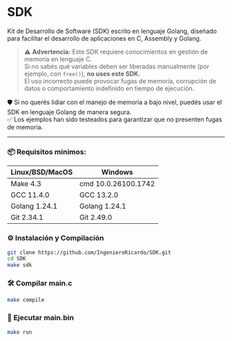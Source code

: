 # SDK
Kit de Desarrollo de Software (SDK) escrito en lenguaje Golang, diseñado para facilitar el desarrollo de aplicaciones en C, Assembly y Golang.

> ⚠️ **Advertencia:** Este SDK requiere conocimientos en gestión de memoria en lenguaje C.  
> Si no sabés qué variables deben ser liberadas manualmente (por ejemplo, con `free()`), **no uses este SDK.**  
> El uso incorrecto puede provocar fugas de memoria, corrupción de datos o comportamiento indefinido en tiempo de ejecución.

🛡️ Si no querés lidiar con el manejo de memoria a bajo nivel, puedés usar el SDK en lenguaje Golang de manera segura.  
✅ Los ejemplos han sido testeados para garantizar que no presenten fugas de memoria.  

--- 

### 📦 Requisitos minimos:

| Linux/BSD/MacOS | Windows |
| --- | --- |
| Make 4.3 | cmd 10.0.26100.1742 |
| GCC 11.4.0 | GCC 13.2.0 |
| Golang 1.24.1 | Golang 1.24.1 |
| Git 2.34.1 | Git 2.49.0 |

### ⚙️ Instalación y Compilación

```bash
git clone https://github.com/IngenieroRicardo/SDK.git
cd SDK
make sdk
```

### 🛠️ Compilar main.c

```bash
make compile
```

### 🚀 Ejecutar main.bin

```bash
make run
```
